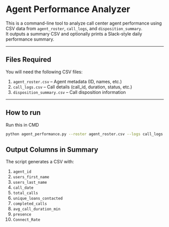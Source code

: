 #   Agent Performance Analyzer

This is a command-line tool to analyze call center agent performance using CSV data from `agent_roster`, `call_logs`, and `disposition_summary`.  
It outputs a summary CSV and optionally prints a Slack-style daily performance summary.

---

##  Files Required

You will need the following CSV files:

1. `agent_roster.csv` – Agent metadata (ID, names, etc.)
2. `call_logs.csv` – Call details (call_id, duration, status, etc.)
3. `disposition_summary.csv` – Call disposition information

---

## How to run
Run this in CMD
```bash
python agent_performance.py --roster agent_roster.csv --logs call_logs.csv --summary disposition_summary.csv
```

## Output Columns in Summary
The script generates a CSV with:

1. `agent_id`
2. `users_first_name`
3. `users_last_name`
4. `call_date`
5. `total_calls`
6. `unique_loans_contacted`
7. `completed_calls`
8. `avg_call_duration_min`
9. `presence`
10. `Connect_Rate`
